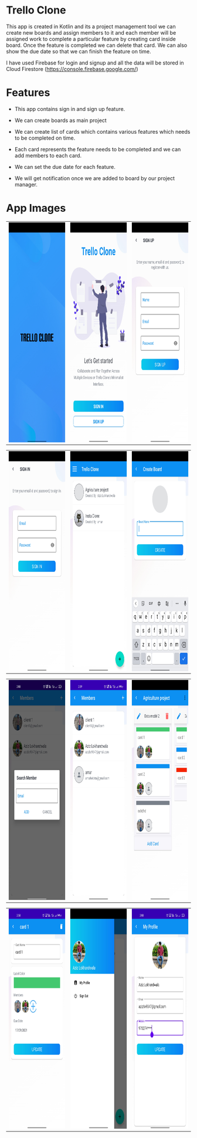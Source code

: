# Trello Clone

This app is created in Kotlin and its a project management tool we can create new boards and assign members to it and each member will be assigned work to complete a particular feature by creating card inside board. Once the feature is completed we can delete that card. We can also show the due date so that we can finish the feature on time.

I have used Firebase for login and signup and all the data will be stored in Cloud Firestore (https://console.firebase.google.com/)


# Features

* This app contains sign in and sign up feature.

* We can create boards as main project

* We can create list of cards which contains various features 
 which needs to be completed on time.

* Each card represents the feature needs to be completed and we can add members to each card.

* We can set the due date for each feature.

* We will get notification once we are added to board by our project manager.


# App Images 

<table>
    <tr>
        <td><img src = "https://github.com/azizlw/Trello-Clone/blob/master/AppImages/Trello1.jpg?raw=true" width="300" height="600" class = "img-responsive"></td>
        <td><img src = "https://github.com/azizlw/Trello-Clone/blob/master/AppImages/Trello2.jpg?raw=true" width="300" height="600" class = "img-responsive"></td>
        <td>
            <img src = "https://github.com/azizlw/Trello-Clone/blob/master/AppImages/Trello3.jpg?raw=true" width="300" height="600" class = "img-responsive">
        </td>
    </tr>
</table>

<table>
    <tr>
        <td><img src = "https://github.com/azizlw/Trello-Clone/blob/master/AppImages/Trello4.jpg?raw=true" width="330" height="600" class = "img-responsive"></td>
        <td><img src = "https://github.com/azizlw/Trello-Clone/blob/master/AppImages/Trello5.jpg?raw=true" width="330" height="600" class = "img-responsive"></td>
        <td>
            <img src = "https://github.com/azizlw/Trello-Clone/blob/master/AppImages/Trello6.jpg?raw=true" width="330" height="600" class = "img-responsive">
        </td>
    </tr>
</table>

<table>
    <tr>
        <td><img src = "https://github.com/azizlw/Trello-Clone/blob/master/AppImages/Trello7.jpg?raw=true" width="330" height="600" class = "img-responsive"></td>
        <td><img src = "https://github.com/azizlw/Trello-Clone/blob/master/AppImages/Trello8.jpg?raw=true" width="330" height="600" class = "img-responsive"></td>
        <td>
            <img src = "https://github.com/azizlw/Trello-Clone/blob/master/AppImages/Trello9.jpg?raw=true" width="330" height="600" class = "img-responsive">
        </td>
    </tr>
</table>

<table>
    <tr>
        <td><img src = "https://github.com/azizlw/Trello-Clone/blob/master/AppImages/Trello10.jpg?raw=true" width="330" height="600" class = "img-responsive"></td>
        <td><img src = "https://github.com/azizlw/Trello-Clone/blob/master/AppImages/Trello11.jpg?raw=true" width="330" height="600" class = "img-responsive"></td>
        <td>
            <img src = "https://github.com/azizlw/Trello-Clone/blob/master/AppImages/Trello12.jpg?raw=true" width="330" height="600" class = "img-responsive">
        </td>
    </tr>
</table>





